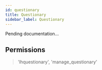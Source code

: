 ```yaml
---
id: questionary
title: Questionary
sidebar_label: Questionary
---
```


Pending documentation...

## Permissions

> 'lhquestionary', 'manage_questionary'
